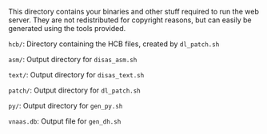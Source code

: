 This directory contains your binaries and other stuff required
to run the web server. They are not redistributed for copyright
reasons, but can easily be generated using the tools provided.

`hcb/`: Directory containing the HCB files, created by `dl_patch.sh`

`asm/`: Output directory for `disas_asm.sh`

`text/`: Output directory for `disas_text.sh`

`patch/`: Output directory for `dl_patch.sh`

`py/`: Output directory for `gen_py.sh`

`vnaas.db`: Output file for `gen_dh.sh`
